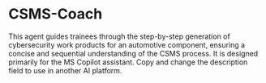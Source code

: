 # CSMS-Coach
This agent guides trainees through the step-by-step generation of cybersecurity work products for an automotive component, ensuring a concise and sequential understanding of the CSMS process.
It is designed primarily for the MS Copilot assistant. Copy and change the description field to use in another AI platform. 
